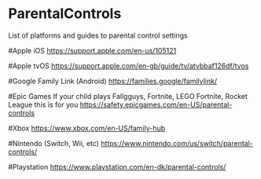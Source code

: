 # ParentalControls
List of platforms and guides to parental control settings

#Apple iOS
https://support.apple.com/en-us/105121

#Apple tvOS
https://support.apple.com/en-gb/guide/tv/atvbbaf126df/tvos

#Google Family Link (Android)
https://families.google/familylink/

#Epic Games
If your child plays Fallgguys, Fortnite, LEGO Fortnite, Rocket League this is for you
https://safety.epicgames.com/en-US/parental-controls

#Xbox
https://www.xbox.com/en-US/family-hub

#Nintendo (Switch, Wii, etc)
https://www.nintendo.com/us/switch/parental-controls/

#Playstation
https://www.playstation.com/en-dk/parental-controls/

